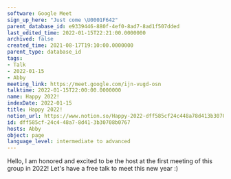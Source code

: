 ```yaml
---
software: Google Meet
sign_up_here: "Just come \U0001F642"
parent_database_id: e9339446-880f-4ef0-8ad7-8ad1f507dded
last_edited_time: 2022-01-15T22:21:00.0000000
archived: false
created_time: 2021-08-17T19:10:00.0000000
parent_type: database_id
tags:
- Talk
- 2022-01-15
- Abby
meeting_link: https://meet.google.com/ijn-vugd-osn
talktime: 2022-01-15T22:00:00.0000000
name: Happy 2022!
indexDate: 2022-01-15
title: Happy 2022!
notion_url: https://www.notion.so/Happy-2022-dff585cf24c448a78d413b30708b0767
id: dff585cf-24c4-48a7-8d41-3b30708b0767
hosts: Abby
object: page
language_level: intermediate to advanced
---
```


Hello, I am honored and excited to be the host at the first meeting of this group in 2022! Let's have a free talk to meet this new year :)






